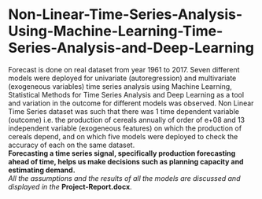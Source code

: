 # Non-Linear-Time-Series-Analysis-Using-Machine-Learning-Time-Series-Analysis-and-Deep-Learning
Forecast is done on real dataset from year 1961 to 2017. Seven different models were deployed for univariate (autoregression) and multivariate (exogeneous variables) time series analysis using Machine Learning, Statistical Methods for Time Series Analysis and Deep Learning as a tool and variation in the outcome for different models was observed. Non Linear Time Series dataset was such that there was 1 time dependent variable (outcome) i.e. the production of cereals annually of order of e+08 and 13 independent variable (exogeneous features) on which the production of cereals depend, and on which five models were deployed to check the accuracy of each on the same dataset.
<br><b>Forecasting a time series signal, specifically production forecasting ahead of time, helps us make decisions such as planning capacity and estimating demand.</b>
<br><i>All the assumptions and the results of all the models are discussed and displayed in the</i> <b>Project-Report.docx</b>.
